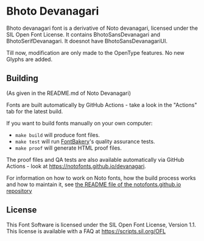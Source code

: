 # Bhoto Devanagari
Bhoto devanagari font is a derivative of Noto devanagari, licensed under the SIL Open Font License. It contains BhotoSansDevanagari and BhotoSerifDevanagari. It doesnot have BhotoSansDevanagariUI. 

Till now, modification are only made to the OpenType features. No new Glyphs are added. 


## Building
(As given in the README.md of Noto Devanagari)

Fonts are built automatically by GitHub Actions - take a look in the "Actions" tab for the latest build.

If you want to build fonts manually on your own computer:

* `make build` will produce font files.
* `make test` will run [FontBakery](https://github.com/googlefonts/fontbakery)'s quality assurance tests.
* `make proof` will generate HTML proof files.

The proof files and QA tests are also available automatically via GitHub Actions - look at https://notofonts.github.io/devanagari.

For information on how to work on Noto fonts, how the build process
works and how to maintain it, see [the README file of the
notofonts.github.io
repository](https://github.com/notofonts/notofonts.github.io/blob/main/README.md)

## License

This Font Software is licensed under the SIL Open Font License, Version 1.1.
This license is available with a FAQ at
https://scripts.sil.org/OFL
